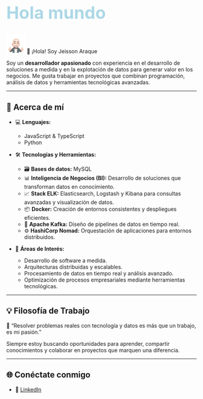 <h1 style="color: lightblue; font-size: 45px;">Hola mundo</h1> 

<img src="avatar.png" alt="Mi genial imagen" width=50 height=50/> 👋 ¡Hola! Soy Jeisson Araque 

Soy un **desarrollador apasionado** con experiencia en el desarrollo de soluciones a medida y en la explotación de datos para generar valor en los negocios. Me gusta trabajar en proyectos que combinan programación, análisis de datos y herramientas tecnológicas avanzadas.  

---

## 🚀 Acerca de mí  

- 💻 **Lenguajes:**  
  - JavaScript & TypeScript  
  - Python  

- 🛠️ **Tecnologías y Herramientas:**  
  - 🗃️ **Bases de datos:** MySQL  
  - 📊 **Inteligencia de Negocios (BI):** Desarrollo de soluciones que transforman datos en conocimiento.  
  - 📈 **Stack ELK:** Elasticsearch, Logstash y Kibana para consultas avanzadas y visualización de datos.  
  - 📦 **Docker:** Creación de entornos consistentes y despliegues eficientes.  
  - 🔗 **Apache Kafka:** Diseño de pipelines de datos en tiempo real.  
  - ⚙️ **HashiCorp Nomad:** Orquestación de aplicaciones para entornos distribuidos.  

- 🎯 **Áreas de Interés:**  
  - Desarrollo de software a medida.  
  - Arquitecturas distribuidas y escalables.  
  - Procesamiento de datos en tiempo real y análisis avanzado.  
  - Optimización de procesos empresariales mediante herramientas tecnológicas.   

---


## 💡 Filosofía de Trabajo  
🚀 “Resolver problemas reales con tecnología y datos es más que un trabajo, es mi pasión.”  

Siempre estoy buscando oportunidades para aprender, compartir conocimientos y colaborar en proyectos que marquen una diferencia.  

---

## 🌐 Conéctate conmigo  
- 💼 [LinkedIn](https://www.linkedin.com/in/jeisson-araque/)  

